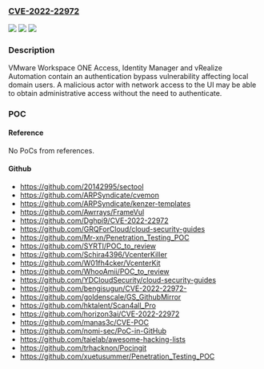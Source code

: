 ### [CVE-2022-22972](https://cve.mitre.org/cgi-bin/cvename.cgi?name=CVE-2022-22972)
![](https://img.shields.io/static/v1?label=Product&message=VMware%20Workspace%20ONE%20Access%2C%20Identity%20Manager%20and%20vRealize%20Automation&color=blue)
![](https://img.shields.io/static/v1?label=Version&message=n%2Fa&color=blue)
![](https://img.shields.io/static/v1?label=Vulnerability&message=Authentication%20Bypass&color=brighgreen)

### Description

VMware Workspace ONE Access, Identity Manager and vRealize Automation contain an authentication bypass vulnerability affecting local domain users. A malicious actor with network access to the UI may be able to obtain administrative access without the need to authenticate.

### POC

#### Reference
No PoCs from references.

#### Github
- https://github.com/20142995/sectool
- https://github.com/ARPSyndicate/cvemon
- https://github.com/ARPSyndicate/kenzer-templates
- https://github.com/Awrrays/FrameVul
- https://github.com/Dghpi9/CVE-2022-22972
- https://github.com/GRQForCloud/cloud-security-guides
- https://github.com/Mr-xn/Penetration_Testing_POC
- https://github.com/SYRTI/POC_to_review
- https://github.com/Schira4396/VcenterKiller
- https://github.com/W01fh4cker/VcenterKit
- https://github.com/WhooAmii/POC_to_review
- https://github.com/YDCloudSecurity/cloud-security-guides
- https://github.com/bengisugun/CVE-2022-22972-
- https://github.com/goldenscale/GS_GithubMirror
- https://github.com/hktalent/Scan4all_Pro
- https://github.com/horizon3ai/CVE-2022-22972
- https://github.com/manas3c/CVE-POC
- https://github.com/nomi-sec/PoC-in-GitHub
- https://github.com/taielab/awesome-hacking-lists
- https://github.com/trhacknon/Pocingit
- https://github.com/xuetusummer/Penetration_Testing_POC

